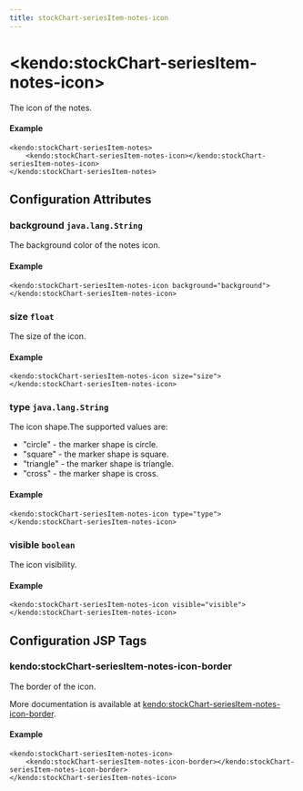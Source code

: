 ```yaml
---
title: stockChart-seriesItem-notes-icon
---
```


# \<kendo:stockChart-seriesItem-notes-icon\>

The icon of the notes.

#### Example
    <kendo:stockChart-seriesItem-notes>
        <kendo:stockChart-seriesItem-notes-icon></kendo:stockChart-seriesItem-notes-icon>
    </kendo:stockChart-seriesItem-notes>

## Configuration Attributes

### background `java.lang.String`

The background color of the notes icon.

#### Example
    <kendo:stockChart-seriesItem-notes-icon background="background">
    </kendo:stockChart-seriesItem-notes-icon>

### size `float`

The size of the icon.

#### Example
    <kendo:stockChart-seriesItem-notes-icon size="size">
    </kendo:stockChart-seriesItem-notes-icon>

### type `java.lang.String`

The icon shape.The supported values are:
* "circle" - the marker shape is circle.
* "square" - the marker shape is square.
* "triangle" - the marker shape is triangle.
* "cross" - the marker shape is cross.

#### Example
    <kendo:stockChart-seriesItem-notes-icon type="type">
    </kendo:stockChart-seriesItem-notes-icon>

### visible `boolean`

The icon visibility.

#### Example
    <kendo:stockChart-seriesItem-notes-icon visible="visible">
    </kendo:stockChart-seriesItem-notes-icon>


##  Configuration JSP Tags

### kendo:stockChart-seriesItem-notes-icon-border

The border of the icon.

More documentation is available at [kendo:stockChart-seriesItem-notes-icon-border](/kendo-ui/api/wrappers/jsp/stockchart/seriesitem-notes-icon-border).

#### Example

    <kendo:stockChart-seriesItem-notes-icon>
        <kendo:stockChart-seriesItem-notes-icon-border></kendo:stockChart-seriesItem-notes-icon-border>
    </kendo:stockChart-seriesItem-notes-icon>


